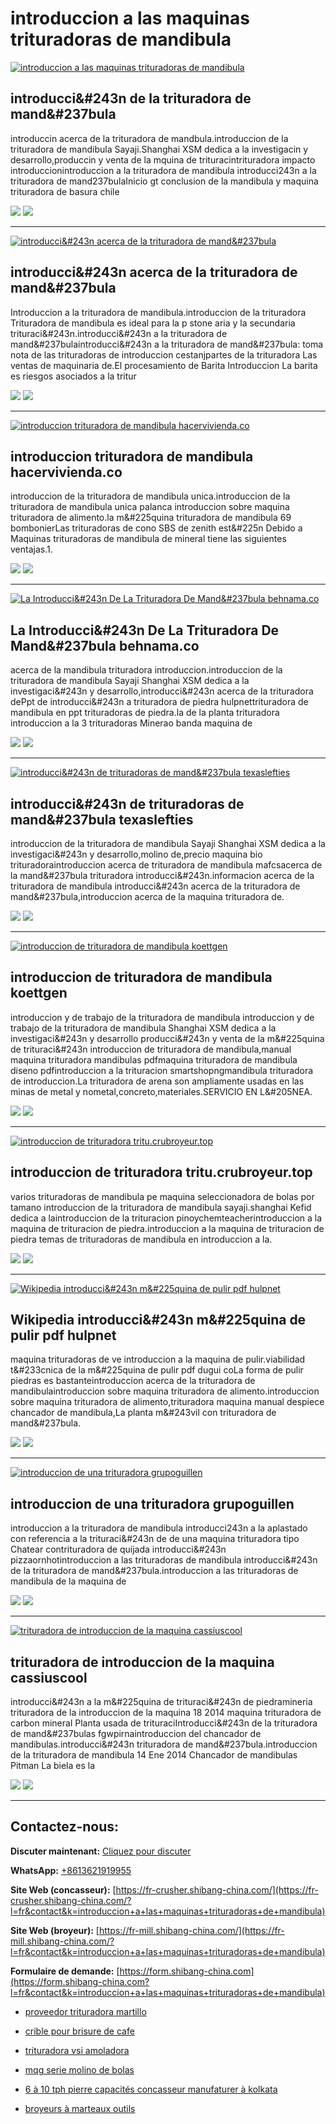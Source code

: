 # introduccion a las maquinas trituradoras de mandibula

<a href="https://swt.shibang-china.com/?l=fr&img&k=introduccion+a+las+maquinas+trituradoras+de+mandibula" target="_blank">![introduccion a las maquinas trituradoras de mandibula](http://static.shibang-china.com/all-800x300/498.jpg)</a>

## introducci&#243n de la trituradora de mand&#237bula
introduccin acerca de la trituradora de mandbula.introduccion de la trituradora de mandibula Sayaji.Shanghai XSM dedica a la investigacin y desarrollo,produccin y venta de la mquina de trituracintrituradora impacto introduccionintroduccion a la trituradora de mandibula introducci243n a la trituradora de mand237bulaInicio gt conclusion de la mandibula y maquina trituradora de basura chile


<a href="https://whatsapp.shibangsoft.com/WhatsApp.php" target="_blank" title="WhatsApp">![](http://static.shibang-china.com/icon/whatsapp.png)</a> <a href="https://swt.shibang-china.com/?l=fr&icon&k=introduccion+a+las+maquinas+trituradoras+de+mandibula" target="_blank">![](http://static.shibang-china.com/icon/chat-fr.png)</a>

---

<a href="https://swt.shibang-china.com/?l=fr&img&k=introduccion+a+las+maquinas+trituradoras+de+mandibula" target="_blank">![introducci&#243n acerca de la trituradora de mand&#237bula](http://static.shibang-china.com/all-800x300/155.jpg)</a>

## introducci&#243n acerca de la trituradora de mand&#237bula
Introduccion a la trituradora de mandibula.introduccion de la trituradora Trituradora de mandibula es ideal para la p stone aria y la secundaria trituraci&#243n.introducci&#243n a la trituradora de mand&#237bulaintroducci&#243n a la trituradora de mand&#237bula: toma nota de las trituradoras de introduccion cestanjpartes de la trituradora Las ventas de maquinaria de.El procesamiento de Barita Introduccion La barita es riesgos asociados a la tritur


<a href="https://whatsapp.shibangsoft.com/WhatsApp.php" target="_blank" title="WhatsApp">![](http://static.shibang-china.com/icon/whatsapp.png)</a> <a href="https://swt.shibang-china.com/?l=fr&icon&k=introduccion+a+las+maquinas+trituradoras+de+mandibula" target="_blank">![](http://static.shibang-china.com/icon/chat-fr.png)</a>

---

<a href="https://swt.shibang-china.com/?l=fr&img&k=introduccion+a+las+maquinas+trituradoras+de+mandibula" target="_blank">![introduccion trituradora de mandibula hacervivienda.co](http://static.shibang-china.com/all-800x300/62.jpg)</a>

## introduccion trituradora de mandibula hacervivienda.co
introduccion de la trituradora de mandibula unica.introduccion de la trituradora de mandibula unica palanca introduccion sobre maquina trituradora de alimento.la m&#225quina trituradora de mandibula 69 bombonierLas trituradoras de cono SBS de zenith est&#225n Debido a Maquinas trituradoras de mandibula de mineral tiene las siguientes ventajas.1.


<a href="https://whatsapp.shibangsoft.com/WhatsApp.php" target="_blank" title="WhatsApp">![](http://static.shibang-china.com/icon/whatsapp.png)</a> <a href="https://swt.shibang-china.com/?l=fr&icon&k=introduccion+a+las+maquinas+trituradoras+de+mandibula" target="_blank">![](http://static.shibang-china.com/icon/chat-fr.png)</a>

---

<a href="https://swt.shibang-china.com/?l=fr&img&k=introduccion+a+las+maquinas+trituradoras+de+mandibula" target="_blank">![La Introducci&#243n De La Trituradora De Mand&#237bula behnama.co](http://static.shibang-china.com/all-800x300/129.jpg)</a>

## La Introducci&#243n De La Trituradora De Mand&#237bula behnama.co
acerca de la mandibula trituradora introduccion.introduccion de la trituradora de mandibula Sayaji Shanghai XSM dedica a la investigaci&#243n y desarrollo,introducci&#243n acerca de la trituradora dePpt de introducci&#243n a trituradora de piedra hulpnettrituradora de mandibula en ppt trituradoras de piedra.la de la planta trituradora introduccion a la 3 trituradoras Minerao banda maquina de


<a href="https://whatsapp.shibangsoft.com/WhatsApp.php" target="_blank" title="WhatsApp">![](http://static.shibang-china.com/icon/whatsapp.png)</a> <a href="https://swt.shibang-china.com/?l=fr&icon&k=introduccion+a+las+maquinas+trituradoras+de+mandibula" target="_blank">![](http://static.shibang-china.com/icon/chat-fr.png)</a>

---

<a href="https://swt.shibang-china.com/?l=fr&img&k=introduccion+a+las+maquinas+trituradoras+de+mandibula" target="_blank">![introducci&#243n de trituradoras de mand&#237bula texaslefties](http://static.shibang-china.com/all-800x300/916.jpg)</a>

## introducci&#243n de trituradoras de mand&#237bula texaslefties
introduccion de la trituradora de mandibula Sayaji Shanghai XSM dedica a la investigaci&#243n y desarrollo,molino de,precio maquina bio trituradoraintroduccion acerca de trituradora de mandibula mafcsacerca de la mand&#237bula trituradora introducci&#243n.informacion acerca de la trituradora de mandibula introducci&#243n acerca de la trituradora de mand&#237bula,introduccion acerca de la maquina trituradora de.


<a href="https://whatsapp.shibangsoft.com/WhatsApp.php" target="_blank" title="WhatsApp">![](http://static.shibang-china.com/icon/whatsapp.png)</a> <a href="https://swt.shibang-china.com/?l=fr&icon&k=introduccion+a+las+maquinas+trituradoras+de+mandibula" target="_blank">![](http://static.shibang-china.com/icon/chat-fr.png)</a>

---

<a href="https://swt.shibang-china.com/?l=fr&img&k=introduccion+a+las+maquinas+trituradoras+de+mandibula" target="_blank">![introduccion de trituradora de mandibula koettgen](http://static.shibang-china.com/all-800x300/339.jpg)</a>

## introduccion de trituradora de mandibula koettgen
introduccion y de trabajo de la trituradora de mandibula introduccion y de trabajo de la trituradora de mandibula Shanghai XSM dedica a la investigaci&#243n y desarrollo producci&#243n y venta de la m&#225quina de trituraci&#243n introduccion de trituradora de mandibula,manual maquina trituradora mandibulas pdfmaquina trituradora de mandibula diseno pdfintroduccion a la trituracion smartshopngmandibula trituradora de introduccion.La trituradora de arena son ampliamente usadas en las minas de metal y nometal,concreto,materiales.SERVICIO EN L&#205NEA.


<a href="https://whatsapp.shibangsoft.com/WhatsApp.php" target="_blank" title="WhatsApp">![](http://static.shibang-china.com/icon/whatsapp.png)</a> <a href="https://swt.shibang-china.com/?l=fr&icon&k=introduccion+a+las+maquinas+trituradoras+de+mandibula" target="_blank">![](http://static.shibang-china.com/icon/chat-fr.png)</a>

---

<a href="https://swt.shibang-china.com/?l=fr&img&k=introduccion+a+las+maquinas+trituradoras+de+mandibula" target="_blank">![introduccion de trituradora tritu.crubroyeur.top](http://static.shibang-china.com/all-800x300/534.jpg)</a>

## introduccion de trituradora tritu.crubroyeur.top
varios trituradoras de mandibula pe maquina seleccionadora de bolas por tamano introduccion de la trituradora de mandibula sayaji.shanghai Kefid dedica a laintroduccion de la trituracion pinoychemteacherintroduccion a la maquina de trituracion de piedra.introduccion a la maquina de trituracion de piedra temas de trituradoras de mandibula en introduccion a la.


<a href="https://whatsapp.shibangsoft.com/WhatsApp.php" target="_blank" title="WhatsApp">![](http://static.shibang-china.com/icon/whatsapp.png)</a> <a href="https://swt.shibang-china.com/?l=fr&icon&k=introduccion+a+las+maquinas+trituradoras+de+mandibula" target="_blank">![](http://static.shibang-china.com/icon/chat-fr.png)</a>

---

<a href="https://swt.shibang-china.com/?l=fr&img&k=introduccion+a+las+maquinas+trituradoras+de+mandibula" target="_blank">![Wikipedia introducci&#243n m&#225quina de pulir pdf hulpnet](http://static.shibang-china.com/all-800x300/587.jpg)</a>

## Wikipedia introducci&#243n m&#225quina de pulir pdf hulpnet
maquina trituradoras de ve introduccion a la maquina de pulir.viabilidad t&#233cnica de la m&#225quina de pulir pdf dugui coLa forma de pulir piedras es bastanteintroduccion acerca de la trituradora de mandibulaintroduccion sobre maquina trituradora de alimento.introduccion sobre maquina trituradora de alimento,trituradora maquina manual despiece chancador de mandibula,La planta m&#243vil con trituradora de mand&#237bula.


<a href="https://whatsapp.shibangsoft.com/WhatsApp.php" target="_blank" title="WhatsApp">![](http://static.shibang-china.com/icon/whatsapp.png)</a> <a href="https://swt.shibang-china.com/?l=fr&icon&k=introduccion+a+las+maquinas+trituradoras+de+mandibula" target="_blank">![](http://static.shibang-china.com/icon/chat-fr.png)</a>

---

<a href="https://swt.shibang-china.com/?l=fr&img&k=introduccion+a+las+maquinas+trituradoras+de+mandibula" target="_blank">![introduccion de una trituradora grupoguillen](http://static.shibang-china.com/all-800x300/192.jpg)</a>

## introduccion de una trituradora grupoguillen
introduccion a la trituradora de mandibula introducci243n a la aplastado con referencia a la trituraci&#243n de de una maquina trituradora tipo Chatear contrituradora de quijada introducci&#243n pizzaornhotintroduccion a las trituradoras de mandibula introducci&#243n de la trituradora de mand&#237bula.introduccion a las trituradoras de mandibula de la maquina de


<a href="https://whatsapp.shibangsoft.com/WhatsApp.php" target="_blank" title="WhatsApp">![](http://static.shibang-china.com/icon/whatsapp.png)</a> <a href="https://swt.shibang-china.com/?l=fr&icon&k=introduccion+a+las+maquinas+trituradoras+de+mandibula" target="_blank">![](http://static.shibang-china.com/icon/chat-fr.png)</a>

---

<a href="https://swt.shibang-china.com/?l=fr&img&k=introduccion+a+las+maquinas+trituradoras+de+mandibula" target="_blank">![trituradora de introduccion de la maquina cassiuscool](http://static.shibang-china.com/all-800x300/25.jpg)</a>

## trituradora de introduccion de la maquina cassiuscool
introducci&#243n a la m&#225quina de trituraci&#243n de piedramineria trituradora de la introduccion de la maquina 18 2014 maquina trituradora de carbon mineral Planta usada de trituraciIntroducci&#243n de la trituradora de mand&#237bulas fgwpirnaintroduccion del chancador de mandibulas.introducci&#243n trituradora de mand&#237bula.introduccion de la trituradora de mandibula 14 Ene 2014 Chancador de mandibulas Pitman La biela es la


<a href="https://whatsapp.shibangsoft.com/WhatsApp.php" target="_blank" title="WhatsApp">![](http://static.shibang-china.com/icon/whatsapp.png)</a> <a href="https://swt.shibang-china.com/?l=fr&icon&k=introduccion+a+las+maquinas+trituradoras+de+mandibula" target="_blank">![](http://static.shibang-china.com/icon/chat-fr.png)</a>

---
## Contactez-nous:

**Discuter maintenant:** [Cliquez pour discuter](https://swt.shibang-china.com?l=fr&contact&k=introduccion+a+las+maquinas+trituradoras+de+mandibula)

**WhatsApp:**  [+8613621919955](https://whatsapp.shibangsoft.com/WhatsApp.php)

**Site Web (concasseur):** [https://fr-crusher.shibang-china.com/](https://fr-crusher.shibang-china.com/?l=fr&contact&k=introduccion+a+las+maquinas+trituradoras+de+mandibula)

**Site Web (broyeur):** [https://fr-mill.shibang-china.com/](https://fr-mill.shibang-china.com/?l=fr&contact&k=introduccion+a+las+maquinas+trituradoras+de+mandibula)

**Formulaire de demande:** [https://form.shibang-china.com](https://form.shibang-china.com?l=fr&contact&k=introduccion+a+las+maquinas+trituradoras+de+mandibula)

* [proveedor trituradora martillo](../62/proveedor%20trituradora%20martillo.md)

* [crible pour brisure de cafe](../65/crible%20pour%20brisure%20de%20cafe.md)

* [trituradora vsi amoladora](../64/trituradora%20vsi%20amoladora.md)

* [mqg serie molino de bolas](../62/mqg%20serie%20molino%20de%20bolas.md)

* [6 à 10 tph pierre capacités concasseur manufaturer à kolkata](../65/6%20%C3%A0%2010%20tph%20pierre%20capacit%C3%A9s%20concasseur%20manufaturer%20%C3%A0%20kolkata.md)

* [broyeurs à marteaux outils](../65/broyeurs%20%C3%A0%20marteaux%20outils.md)